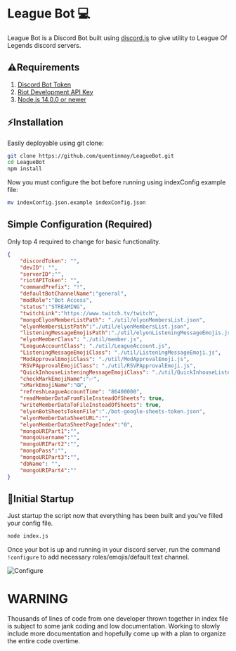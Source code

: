 # League Bot 💻

League Bot is a Discord Bot built using [discord.js](https://discord.js.org) to give utility to League Of Legends discord servers.

## ⚠Requirements
1. [Discord Bot Token](https://discordjs.guide/preparations/setting-up-a-bot-application.html#creating-your-bot)
2. [Riot Development API Key](https://developer.riotgames.com/)
3. [Node.js 14.0.0 or newer](https://nodejs.org/)

## ⚡Installation

Easily deployable using git clone:

```bash
git clone https://github.com/quentinmay/LeagueBot.git
cd LeagueBot
npm install
```
Now you must configure the bot before running using indexConfig example file:
```bash
mv indexConfig.json.example indexConfig.json
```
## Simple Configuration (Required)
Only top 4 required to change for basic functionality.

```json
{
    "discordToken": "",
    "devID": "",
    "serverID":"",
    "riotAPIToken": "",
    "commandPrefix": "!",
    "defaultBotChannelName":"general",
    "modRole":"Bot Access",
    "status":"STREAMING",
    "twitchLink":"https://www.twitch.tv/twitch",
    "mongoElyonMemberListPath": "./util/elyonMembersList.json",
    "elyonMembersListPath":"./util/elyonMembersList.json",
    "listeningMessageEmojisPath":"./util/elyonListeningMessageEmojis.json",
    "elyonMemberClass": "./util/member.js", 
    "LeagueAccountClass": "./util/LeagueAccount.js", 
    "ListeningMessageEmojiClass": "./util/ListeningMessageEmoji.js", 
    "ModApprovalEmojiClass": "./util/ModApprovalEmoji.js", 
    "RSVPApprovalEmojiClass": "./util/RSVPApprovalEmoji.js",
    "QuickInhouseListeningMessageEmojiClass": "./util/QuickInhouseListeningMessageEmoji.js",
    "checkMarkEmojiName":"✅",
    "xMarkEmojiName":"❎",
    "refreshLeagueAccountTime": "86400000",
    "readMemberDataFromFileInsteadOfSheets": true,
    "writeMemberDataToFileInsteadOfSheets": true,
    "elyonBotSheetsTokenFile":"./bot-google-sheets-token.json",
    "elyonMemberDataSheetURL":"",
    "elyonMemberDataSheetPageIndex":"0",
    "mongoURIPart1":"",
    "mongoUsername":"",
    "mongoURIPart2":"",
    "mongoPass":"",
    "mongoURIPart3":"",
    "dbName": "",
    "mongoURIPart4":""
}
```

## 🚀Initial Startup
Just startup the script now that everything has been built and you've filled your config file.
```bash
node index.js
```
Once your bot is up and running in your discord server, run the command ```!configure``` to add necessary roles/emojis/default text channel.

![Configure](https://user-images.githubusercontent.com/73214439/107845002-141a0d00-6d8d-11eb-9a53-2135e9ebcbf3.png)

# WARNING
Thousands of lines of code from one developer thrown together in index file is subject to some jank coding and low documentation. Working to slowly include more documentation and hopefully come up with a plan to organize the entire code overtime.
